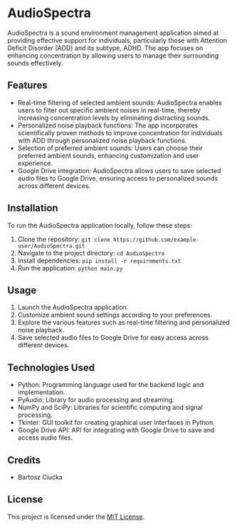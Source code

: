 # AudioSpectra

AudioSpectra is a sound environment management application aimed at providing effective support for individuals, particularly those with Attention Deficit Disorder (ADD) and its subtype, ADHD. The app focuses on enhancing concentration by allowing users to manage their surrounding sounds effectively.

## Features

- Real-time filtering of selected ambient sounds: AudioSpectra enables users to filter out specific ambient noises in real-time, thereby increasing concentration levels by eliminating distracting sounds.
- Personalized noise playback functions: The app incorporates scientifically proven methods to improve concentration for individuals with ADD through personalized noise playback functions.
- Selection of preferred ambient sounds: Users can choose their preferred ambient sounds, enhancing customization and user experience.
- Google Drive integration: AudioSpectra allows users to save selected audio files to Google Drive, ensuring access to personalized sounds across different devices.

## Installation

To run the AudioSpectra application locally, follow these steps:

1. Clone the repository: `git clone https://github.com/example-user/AudioSpectra.git`
2. Navigate to the project directory: `cd AudioSpectra`
3. Install dependencies: `pip install -r requirements.txt`
4. Run the application: `python main.py`

## Usage

1. Launch the AudioSpectra application.
2. Customize ambient sound settings according to your preferences.
3. Explore the various features such as real-time filtering and personalized noise playback.
4. Save selected audio files to Google Drive for easy access across different devices.

## Technologies Used

- Python: Programming language used for the backend logic and implementation.
- PyAudio: Library for audio processing and streaming.
- NumPy and SciPy: Libraries for scientific computing and signal processing.
- Tkinter: GUI toolkit for creating graphical user interfaces in Python.
- Google Drive API: API for integrating with Google Drive to save and access audio files.

## Credits

- Bartosz Ciućka

## License

This project is licensed under the [MIT License](LICENSE).
